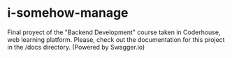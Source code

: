 # i-somehow-manage
Final proyect of the "Backend Development" course taken in Coderhouse, web learning platform.
Please, check out the documentation for this project in the /docs directory. (Powered by Swagger.io)

